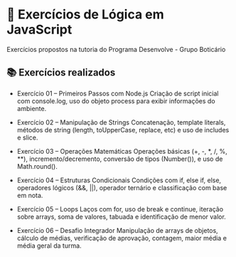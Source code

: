 # 🧠 Exercícios de Lógica em JavaScript

Exercícios propostos na tutoria do Programa Desenvolve - Grupo Boticário

## 📚 Exercícios realizados

- Exercício 01 – Primeiros Passos com Node.js
Criação de script inicial com console.log, uso do objeto process para exibir informações do ambiente.

- Exercício 02 – Manipulação de Strings
Concatenação, template literals, métodos de string (length, toUpperCase, replace, etc) e uso de includes e slice.

- Exercício 03 – Operações Matemáticas
Operações básicas (+, -, *, /, %, **), incremento/decremento, conversão de tipos (Number()), e uso de Math.round().

- Exercício 04 – Estruturas Condicionais
Condições com if, else if, else, operadores lógicos (&&, ||), operador ternário e classificação com base em nota.

- Exercício 05 – Loops
Laços com for, uso de break e continue, iteração sobre arrays, soma de valores, tabuada e identificação de menor valor.

- Exercício 06 – Desafio Integrador
Manipulação de arrays de objetos, cálculo de médias, verificação de aprovação, contagem, maior média e média geral da turma.
